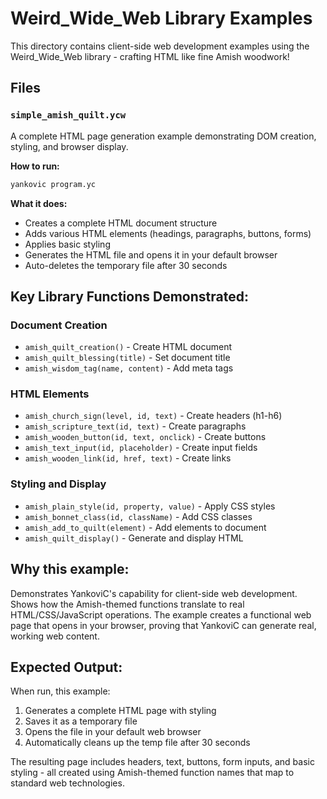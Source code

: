 # Weird_Wide_Web Library Examples

This directory contains client-side web development examples using the Weird_Wide_Web library - crafting HTML like fine Amish woodwork!

## Files

### `simple_amish_quilt.ycw`
A complete HTML page generation example demonstrating DOM creation, styling, and browser display.

**How to run:**
```bash
yankovic program.yc
```

**What it does:**
- Creates a complete HTML document structure
- Adds various HTML elements (headings, paragraphs, buttons, forms)
- Applies basic styling
- Generates the HTML file and opens it in your default browser
- Auto-deletes the temporary file after 30 seconds

## Key Library Functions Demonstrated:

### Document Creation
- `amish_quilt_creation()` - Create HTML document
- `amish_quilt_blessing(title)` - Set document title
- `amish_wisdom_tag(name, content)` - Add meta tags

### HTML Elements
- `amish_church_sign(level, id, text)` - Create headers (h1-h6)
- `amish_scripture_text(id, text)` - Create paragraphs
- `amish_wooden_button(id, text, onclick)` - Create buttons
- `amish_text_input(id, placeholder)` - Create input fields
- `amish_wooden_link(id, href, text)` - Create links

### Styling and Display
- `amish_plain_style(id, property, value)` - Apply CSS styles
- `amish_bonnet_class(id, className)` - Add CSS classes
- `amish_add_to_quilt(element)` - Add elements to document
- `amish_quilt_display()` - Generate and display HTML

## Why this example:

Demonstrates YankoviC's capability for client-side web development. Shows how the Amish-themed functions translate to real HTML/CSS/JavaScript operations. The example creates a functional web page that opens in your browser, proving that YankoviC can generate real, working web content.

## Expected Output:

When run, this example:
1. Generates a complete HTML page with styling
2. Saves it as a temporary file
3. Opens the file in your default web browser
4. Automatically cleans up the temp file after 30 seconds

The resulting page includes headers, text, buttons, form inputs, and basic styling - all created using Amish-themed function names that map to standard web technologies.
